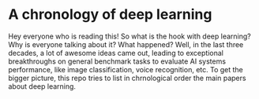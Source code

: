 # A chronology of deep learning

Hey everyone who is reading this! 
So what is the hook with deep learning? Why is everyone talking about it? What happened? Well, in the last three decades, a lot of awesome ideas came out, leading to exceptional breakthroughs on general benchmark tasks to evaluate AI systems performance, like image classification, voice recognition, etc. To get the bigger picture, this repo tries to list in chrnological order the main papers about deep learning. 
